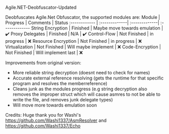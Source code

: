 Agile.NET-Deobfuscator-Updated

Deobfuscates Agile.Net Obfuscator, the supported modules are:
Module | Progress | Comments | Status
:------------ | :-------------| :-------------| :-------------
String Encryption | Finished |  Maybe move towards emulation | ✔️
Proxy Delegates | Finished |  N/A | ✔️
Control-Flow | Not Finished |  in progress | :x:
Resource Encryption | Not Finished |  in progress | :x:
Virtualization | Not Finished |  Will maybe implement | :x:
Code-Encryption | Not Finished |  Will implement last | :x:


Improvements from original version:
- More reliable string decryption (doesnt need to check for names)
- Accurate external reference resolving (gets the runtime for that specific program and resolves the memberreference)
- Cleans junk as the modules progress (e.g string decryption also removes the improper struct which will cause asmres to not be able to write the file, and removes junk delegate types)
- Will move more towards emulation soon




Credits:
Huge thank you for Washi's https://github.com/Washi1337/AsmResolver and https://github.com/Washi1337/Echo
